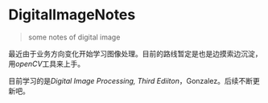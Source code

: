 # DigitalImageNotes
> some notes of digital image

最近由于业务方向变化开始学习图像处理。目前的路线暂定是也是边摸索边沉淀，用*openCV*工具来上手。

目前学习的是*Digital Image Processing, Third Ediiton*，Gonzalez。后续不断更新吧。

